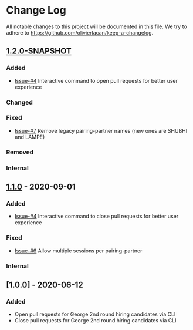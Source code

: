 # Change Log
All notable changes to this project will be documented in this file. We try to 
adhere to https://github.com/olivierlacan/keep-a-changelog.

## [1.2.0-SNAPSHOT]

### Added
- [Issue-#4] Interactive command to open pull requests for better user experience

### Changed

### Fixed
- [Issue-#7] Remove legacy pairing-partner names (new ones are SHUBHI and LAMPE)

### Removed

### Internal

## [1.1.0] - 2020-09-01

### Added
- [Issue-#4] Interactive command to close pull requests for better user experience

### Fixed
- [Issue-#6] Allow multiple sessions per pairing-partner

### Internal

## [1.0.0] - 2020-06-12

### Added
- Open pull requests for George 2nd round hiring candidates via CLI
- Close pull requests for George 2nd round hiring candidates via CLI

[1.2.0-SNAPSHOT]: https://github.beeone.at/George/georgebackend/compare/release-1.1.0...master
[1.1.0]: https://github.beeone.at/George/georgebackend/compare/release-1.0.0...release-1.1.0
[Issue-#4]: https://github.com/ClausPolanka/github-pr-factory/issues/4
[Issue-#6]: https://github.com/ClausPolanka/github-pr-factory/issues/6
[Issue-#7]: https://github.com/ClausPolanka/github-pr-factory/issues/7
